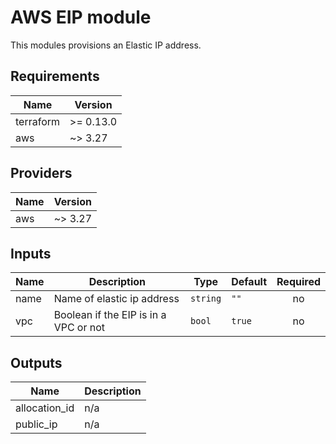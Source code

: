 # AWS EIP module

This modules provisions an Elastic IP address.

<!-- BEGINNING OF PRE-COMMIT-TERRAFORM DOCS HOOK -->
## Requirements

| Name | Version |
|------|---------|
| terraform | >= 0.13.0 |
| aws | ~> 3.27 |

## Providers

| Name | Version |
|------|---------|
| aws | ~> 3.27 |

## Inputs

| Name | Description | Type | Default | Required |
|------|-------------|------|---------|:--------:|
| name | Name of elastic ip address | `string` | `""` | no |
| vpc | Boolean if the EIP is in a VPC or not | `bool` | `true` | no |

## Outputs

| Name | Description |
|------|-------------|
| allocation\_id | n/a |
| public\_ip | n/a |

<!-- END OF PRE-COMMIT-TERRAFORM DOCS HOOK -->